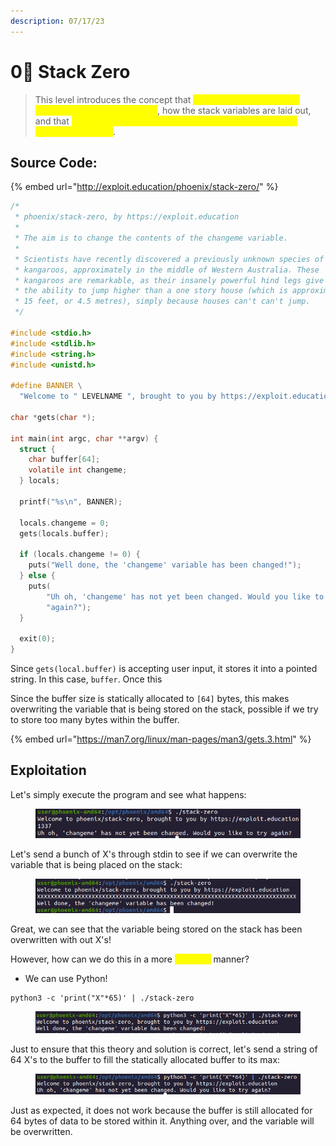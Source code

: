 ```yaml
---
description: 07/17/23
---
```


# 0⃣ Stack Zero

> This level introduces the concept that <mark style="color:yellow;">memory can be accessed outside of its allocated region</mark>, how the stack variables are laid out, and that <mark style="color:yellow;">modifying outside of the allocated memory can modify program execution</mark>.

## Source Code:

{% embed url="http://exploit.education/phoenix/stack-zero/" %}

```c
/*
 * phoenix/stack-zero, by https://exploit.education
 *
 * The aim is to change the contents of the changeme variable.
 *
 * Scientists have recently discovered a previously unknown species of
 * kangaroos, approximately in the middle of Western Australia. These
 * kangaroos are remarkable, as their insanely powerful hind legs give them
 * the ability to jump higher than a one story house (which is approximately
 * 15 feet, or 4.5 metres), simply because houses can't can't jump.
 */

#include <stdio.h>
#include <stdlib.h>
#include <string.h>
#include <unistd.h>

#define BANNER \
  "Welcome to " LEVELNAME ", brought to you by https://exploit.education"

char *gets(char *);

int main(int argc, char **argv) {
  struct {
    char buffer[64];
    volatile int changeme;
  } locals;

  printf("%s\n", BANNER);

  locals.changeme = 0;
  gets(locals.buffer);

  if (locals.changeme != 0) {
    puts("Well done, the 'changeme' variable has been changed!");
  } else {
    puts(
        "Uh oh, 'changeme' has not yet been changed. Would you like to try "
        "again?");
  }

  exit(0);
}
```

Since `gets(local.buffer)` is accepting user input, it stores it into a pointed string. In this case, `buffer`. Once this&#x20;

Since the buffer size is statically allocated to `[64]` bytes, this makes overwriting the variable that is being stored on the stack, possible if we try to store too many bytes within the buffer.

{% embed url="https://man7.org/linux/man-pages/man3/gets.3.html" %}

## Exploitation

Let's simply execute the program and see what happens:

<figure><img src="../../.gitbook/assets/image (3) (11).png" alt=""><figcaption></figcaption></figure>

Let's send a bunch of X's through stdin to see if we can overwrite the variable that is being placed on the stack:

<figure><img src="../../.gitbook/assets/image (2).png" alt=""><figcaption></figcaption></figure>

Great, we can see that the variable being stored on the stack has been overwritten with out X's!

However, how can we do this in a more <mark style="color:yellow;">accurate</mark> manner?

* We can use Python!

```
python3 -c 'print("X"*65)' | ./stack-zero
```

<figure><img src="../../.gitbook/assets/image (1).png" alt=""><figcaption></figcaption></figure>

Just to ensure that this theory and solution is correct, let's send a string of 64 X's to the buffer to fill the statically allocated buffer to its max:

<figure><img src="../../.gitbook/assets/image (4) (18).png" alt=""><figcaption></figcaption></figure>

Just as expected, it does not work because the buffer is still allocated for 64 bytes of data to be stored within it. Anything over, and the variable will be overwritten.
